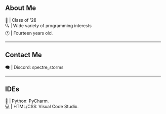 <h2>About Me</h2>
🏫 | Class of '28            <br>   
🔍 | Wide variety of programming interests <br>
🕐 | Fourteen years old.
<hr>
<h2>Contact Me</h2>
🗨️ | Discord: spectre_storms <br>
<hr>
<h2>IDEs</h2>
🐍 | Python: PyCharm. <br>
💻 | HTML/CSS: Visual Code Studio.





